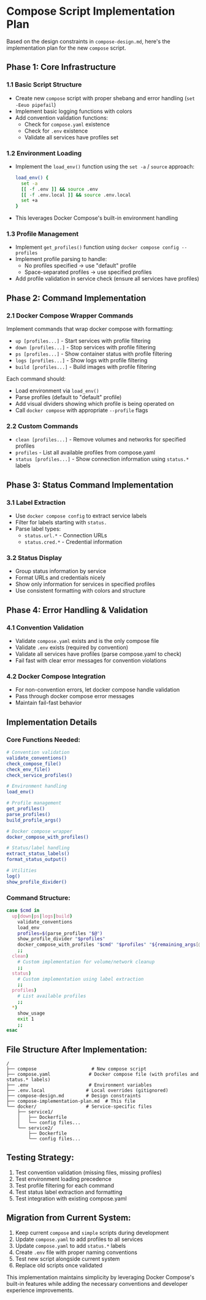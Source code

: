 # Compose Script Implementation Plan

Based on the design constraints in `compose-design.md`, here's the implementation plan for the new `compose` script.

## Phase 1: Core Infrastructure

### 1.1 Basic Script Structure
- Create new `compose` script with proper shebang and error handling (`set -Eeuo pipefail`)
- Implement basic logging functions with colors
- Add convention validation functions:
  - Check for `compose.yaml` existence
  - Check for `.env` existence
  - Validate all services have profiles set

### 1.2 Environment Loading
- Implement the `load_env()` function using the `set -a` / `source` approach:
  ```bash
  load_env() {
    set -a
    [[ -f .env ]] && source .env
    [[ -f .env.local ]] && source .env.local  
    set +a
  }
  ```
- This leverages Docker Compose's built-in environment handling

### 1.3 Profile Management
- Implement `get_profiles()` function using `docker compose config --profiles`
- Implement profile parsing to handle:
  - No profiles specified → use "default" profile
  - Space-separated profiles → use specified profiles
- Add profile validation in service check (ensure all services have profiles)

## Phase 2: Command Implementation

### 2.1 Docker Compose Wrapper Commands
Implement commands that wrap docker compose with formatting:
- `up [profiles...]` - Start services with profile filtering
- `down [profiles...]` - Stop services with profile filtering  
- `ps [profiles...]` - Show container status with profile filtering
- `logs [profiles...]` - Show logs with profile filtering
- `build [profiles...]` - Build images with profile filtering

Each command should:
- Load environment via `load_env()`
- Parse profiles (default to "default" profile)
- Add visual dividers showing which profile is being operated on
- Call `docker compose` with appropriate `--profile` flags

### 2.2 Custom Commands
- `clean [profiles...]` - Remove volumes and networks for specified profiles
- `profiles` - List all available profiles from compose.yaml
- `status [profiles...]` - Show connection information using `status.*` labels

## Phase 3: Status Command Implementation

### 3.1 Label Extraction
- Use `docker compose config` to extract service labels
- Filter for labels starting with `status.`
- Parse label types:
  - `status.url.*` - Connection URLs
  - `status.cred.*` - Credential information

### 3.2 Status Display
- Group status information by service
- Format URLs and credentials nicely
- Show only information for services in specified profiles
- Use consistent formatting with colors and structure

## Phase 4: Error Handling & Validation

### 4.1 Convention Validation
- Validate `compose.yaml` exists and is the only compose file
- Validate `.env` exists (required by convention)
- Validate all services have profiles (parse compose.yaml to check)
- Fail fast with clear error messages for convention violations

### 4.2 Docker Compose Integration
- For non-convention errors, let docker compose handle validation
- Pass through docker compose error messages
- Maintain fail-fast behavior

## Implementation Details

### Core Functions Needed:
```bash
# Convention validation
validate_conventions()
check_compose_file()
check_env_file()  
check_service_profiles()

# Environment handling
load_env()

# Profile management
get_profiles()
parse_profiles()
build_profile_args()

# Docker compose wrapper
docker_compose_with_profiles()

# Status/label handling
extract_status_labels()
format_status_output()

# Utilities
log()
show_profile_divider()
```

### Command Structure:
```bash
case $cmd in
  up|down|ps|logs|build)
    validate_conventions
    load_env
    profiles=$(parse_profiles "$@")
    show_profile_divider "$profiles"
    docker_compose_with_profiles "$cmd" "$profiles" "${remaining_args[@]}"
    ;;
  clean)
    # Custom implementation for volume/network cleanup
    ;;
  status)
    # Custom implementation using label extraction
    ;;
  profiles)
    # List available profiles
    ;;
  *)
    show_usage
    exit 1
    ;;
esac
```

## File Structure After Implementation:
```
/
├── compose                    # New compose script
├── compose.yaml              # Docker compose file (with profiles and status.* labels)
├── .env                      # Environment variables
├── .env.local               # Local overrides (gitignored)
├── compose-design.md        # Design constraints
├── compose-implementation-plan.md  # This file
└── docker/                  # Service-specific files
    ├── service1/
    │   ├── Dockerfile
    │   └── config files...
    └── service2/
        ├── Dockerfile  
        └── config files...
```

## Testing Strategy:
1. Test convention validation (missing files, missing profiles)
2. Test environment loading precedence
3. Test profile filtering for each command
4. Test status label extraction and formatting
5. Test integration with existing compose.yaml

## Migration from Current System:
1. Keep current `compose` and `simple` scripts during development
2. Update `compose.yaml` to add profiles to all services
3. Update `compose.yaml` to add `status.*` labels
4. Create `.env` file with proper naming conventions
5. Test new script alongside current system
6. Replace old scripts once validated

This implementation maintains simplicity by leveraging Docker Compose's built-in features while adding the necessary conventions and developer experience improvements.